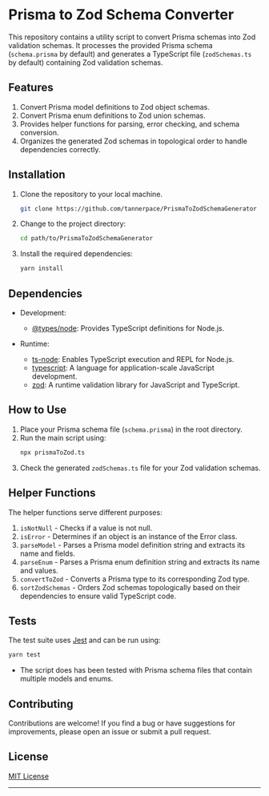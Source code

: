 # Prisma to Zod Schema Converter

This repository contains a utility script to convert Prisma schemas into Zod validation schemas. It processes the provided Prisma schema (`schema.prisma` by default) and generates a TypeScript file (`zodSchemas.ts` by default) containing Zod validation schemas.

## Features

1. Convert Prisma model definitions to Zod object schemas.
2. Convert Prisma enum definitions to Zod union schemas.
3. Provides helper functions for parsing, error checking, and schema conversion.
4. Organizes the generated Zod schemas in topological order to handle dependencies correctly.

## Installation

1. Clone the repository to your local machine.

   ```bash
   git clone https://github.com/tannerpace/PrismaToZodSchemaGenerator
   ```

2. Change to the project directory:

   ```bash
   cd path/to/PrismaToZodSchemaGenerator
   ```

3. Install the required dependencies:
   ```bash
   yarn install
   ```

## Dependencies

- Development:

  - [@types/node](https://www.npmjs.com/package/@types/node): Provides TypeScript definitions for Node.js.

- Runtime:
  - [ts-node](https://www.npmjs.com/package/ts-node): Enables TypeScript execution and REPL for Node.js.
  - [typescript](https://www.npmjs.com/package/typescript): A language for application-scale JavaScript development.
  - [zod](https://www.npmjs.com/package/zod): A runtime validation library for JavaScript and TypeScript.

## How to Use

1. Place your Prisma schema file (`schema.prisma`) in the root directory.
2. Run the main script using:
   ```bash
   npx prismaToZod.ts
   ```
3. Check the generated `zodSchemas.ts` file for your Zod validation schemas.

## Helper Functions

The helper functions serve different purposes:

1. `isNotNull` - Checks if a value is not null.
2. `isError` - Determines if an object is an instance of the Error class.
3. `parseModel` - Parses a Prisma model definition string and extracts its name and fields.
4. `parseEnum` - Parses a Prisma enum definition string and extracts its name and values.
5. `convertToZod` - Converts a Prisma type to its corresponding Zod type.
6. `sortZodSchemas` - Orders Zod schemas topologically based on their dependencies to ensure valid TypeScript code.

## Tests

The test suite uses [Jest](https://jestjs.io/) and can be run using:

```bash
yarn test
```

- The script does has been tested with Prisma schema files that contain multiple models and enums.

## Contributing

Contributions are welcome! If you find a bug or have suggestions for improvements, please open an issue or submit a pull request.

## License

[MIT License](LICENSE)

---
